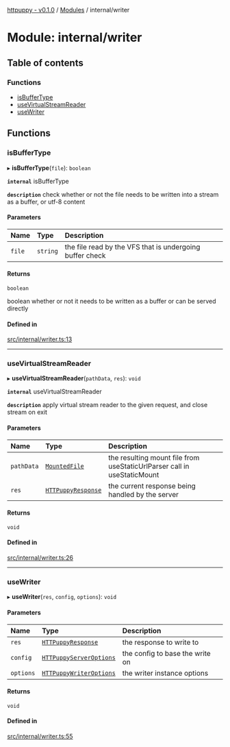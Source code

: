 [httpuppy - v0.1.0](../README.md) / [Modules](../modules.md) / internal/writer

# Module: internal/writer

## Table of contents

### Functions

- [isBufferType](internal_writer.md#isbuffertype)
- [useVirtualStreamReader](internal_writer.md#usevirtualstreamreader)
- [useWriter](internal_writer.md#usewriter)

## Functions

### isBufferType

▸ **isBufferType**(`file`): `boolean`

**`internal`** isBufferType

**`description`** check whether or not the file needs to be written into a stream as a buffer, or utf-8 content

#### Parameters

| Name | Type | Description |
| :------ | :------ | :------ |
| `file` | `string` | the file read by the VFS that is undergoing buffer check |

#### Returns

`boolean`

boolean whether or not it needs to be written as a buffer or can be served directly

#### Defined in

[src/internal/writer.ts:13](https://github.com/abschill/httpuppy/blob/1769d2f/src/internal/writer.ts#L13)

___

### useVirtualStreamReader

▸ **useVirtualStreamReader**(`pathData`, `res`): `void`

**`internal`** useVirtualStreamReader

**`description`** apply virtual stream reader to the given request, and close stream on exit

#### Parameters

| Name | Type | Description |
| :------ | :------ | :------ |
| `pathData` | [`MountedFile`](types_server.md#mountedfile) | the resulting mount file from useStaticUrlParser call in useStaticMount |
| `res` | [`HTTPuppyResponse`](../interfaces/types_server.HTTPuppyResponse.md) | the current response being handled by the server |

#### Returns

`void`

#### Defined in

[src/internal/writer.ts:26](https://github.com/abschill/httpuppy/blob/1769d2f/src/internal/writer.ts#L26)

___

### useWriter

▸ **useWriter**(`res`, `config`, `options`): `void`

#### Parameters

| Name | Type | Description |
| :------ | :------ | :------ |
| `res` | [`HTTPuppyResponse`](../interfaces/types_server.HTTPuppyResponse.md) | the response to write to |
| `config` | [`HTTPuppyServerOptions`](../interfaces/types_server.HTTPuppyServerOptions.md) | the config to base the write on |
| `options` | [`HTTPuppyWriterOptions`](types_server.md#httpuppywriteroptions) | the writer instance options |

#### Returns

`void`

#### Defined in

[src/internal/writer.ts:55](https://github.com/abschill/httpuppy/blob/1769d2f/src/internal/writer.ts#L55)
